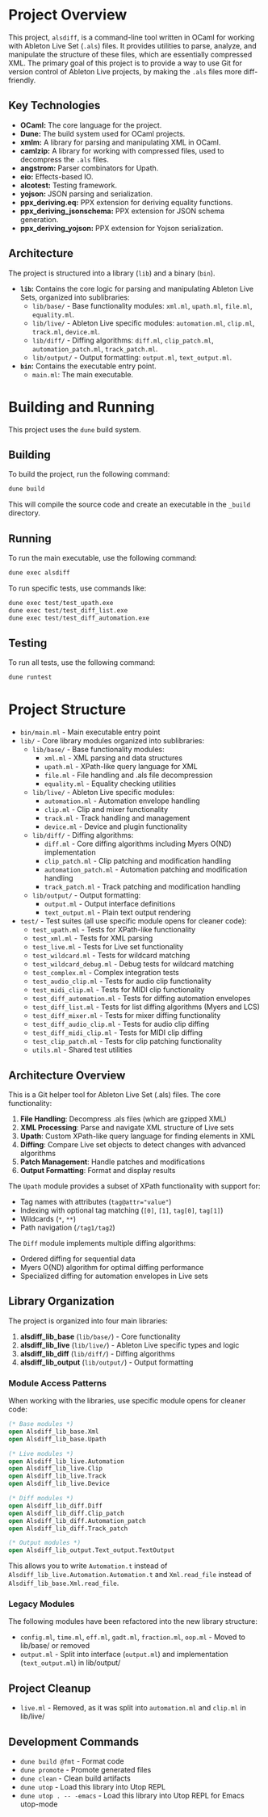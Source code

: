 # Project Overview

This project, `alsdiff`, is a command-line tool written in OCaml for working with Ableton Live Set (`.als`) files. It provides utilities to parse, analyze, and manipulate the structure of these files, which are essentially compressed XML. The primary goal of this project is to provide a way to use Git for version control of Ableton Live projects, by making the `.als` files more diff-friendly.

## Key Technologies

*   **OCaml:** The core language for the project.
*   **Dune:** The build system used for OCaml projects.
*   **xmlm:** A library for parsing and manipulating XML in OCaml.
*   **camlzip:** A library for working with compressed files, used to decompress the `.als` files.
*   **angstrom:** Parser combinators for Upath.
*   **eio:** Effects-based IO.
*   **alcotest:** Testing framework.
*   **yojson:** JSON parsing and serialization.
*   **ppx_deriving.eq:** PPX extension for deriving equality functions.
*   **ppx_deriving_jsonschema:** PPX extension for JSON schema generation.
*   **ppx_deriving_yojson:** PPX extension for Yojson serialization.

## Architecture

The project is structured into a library (`lib`) and a binary (`bin`).

*   **`lib`:** Contains the core logic for parsing and manipulating Ableton Live Sets, organized into sublibraries:
    *   `lib/base/` - Base functionality modules: `xml.ml`, `upath.ml`, `file.ml`, `equality.ml`.
    *   `lib/live/` - Ableton Live specific modules: `automation.ml`, `clip.ml`, `track.ml`, `device.ml`.
    *   `lib/diff/` - Diffing algorithms: `diff.ml`, `clip_patch.ml`, `automation_patch.ml`, `track_patch.ml`.
    *   `lib/output/` - Output formatting: `output.ml`, `text_output.ml`.
*   **`bin`:** Contains the executable entry point.
    *   `main.ml`: The main executable.

# Building and Running

This project uses the `dune` build system.

## Building

To build the project, run the following command:

```bash
dune build
```

This will compile the source code and create an executable in the `_build` directory.

## Running

To run the main executable, use the following command:

```bash
dune exec alsdiff
```

To run specific tests, use commands like:

```bash
dune exec test/test_upath.exe
dune exec test/test_diff_list.exe
dune exec test/test_diff_automation.exe
```

## Testing

To run all tests, use the following command:

```bash
dune runtest
```

# Project Structure

- `bin/main.ml` - Main executable entry point
- `lib/` - Core library modules organized into sublibraries:
  - `lib/base/` - Base functionality modules:
    - `xml.ml` - XML parsing and data structures
    - `upath.ml` - XPath-like query language for XML
    - `file.ml` - File handling and .als file decompression
    - `equality.ml` - Equality checking utilities
  - `lib/live/` - Ableton Live specific modules:
    - `automation.ml` - Automation envelope handling
    - `clip.ml` - Clip and mixer functionality
    - `track.ml` - Track handling and management
    - `device.ml` - Device and plugin functionality
  - `lib/diff/` - Diffing algorithms:
    - `diff.ml` - Core diffing algorithms including Myers O(ND) implementation
    - `clip_patch.ml` - Clip patching and modification handling
    - `automation_patch.ml` - Automation patching and modification handling
    - `track_patch.ml` - Track patching and modification handling
  - `lib/output/` - Output formatting:
    - `output.ml` - Output interface definitions
    - `text_output.ml` - Plain text output rendering
- `test/` - Test suites (all use specific module opens for cleaner code):
  - `test_upath.ml` - Tests for XPath-like functionality
  - `test_xml.ml` - Tests for XML parsing
  - `test_live.ml` - Tests for Live set functionality
  - `test_wildcard.ml` - Tests for wildcard matching
  - `test_wildcard_debug.ml` - Debug tests for wildcard matching
  - `test_complex.ml` - Complex integration tests
  - `test_audio_clip.ml` - Tests for audio clip functionality
  - `test_midi_clip.ml` - Tests for MIDI clip functionality
  - `test_diff_automation.ml` - Tests for diffing automation envelopes
  - `test_diff_list.ml` - Tests for list diffing algorithms (Myers and LCS)
  - `test_diff_mixer.ml` - Tests for mixer diffing functionality
  - `test_diff_audio_clip.ml` - Tests for audio clip diffing
  - `test_diff_midi_clip.ml` - Tests for MIDI clip diffing
  - `test_clip_patch.ml` - Tests for clip patching functionality
  - `utils.ml` - Shared test utilities

## Architecture Overview

This is a Git helper tool for Ableton Live Set (.als) files. The core functionality:

1.  **File Handling**: Decompress .als files (which are gzipped XML)
2.  **XML Processing**: Parse and navigate XML structure of Live sets
3.  **Upath**: Custom XPath-like query language for finding elements in XML
4.  **Diffing**: Compare Live set objects to detect changes with advanced algorithms
5.  **Patch Management**: Handle patches and modifications
6.  **Output Formatting**: Format and display results

The `Upath` module provides a subset of XPath functionality with support for:

*   Tag names with attributes (`tag@attr="value"`)
*   Indexing with optional tag matching (`[0]`, `[1]`, `tag[0]`, `tag[1]`)
*   Wildcards (`*`, `**`)
*   Path navigation (`/tag1/tag2`)

The `Diff` module implements multiple diffing algorithms:

*   Ordered diffing for sequential data
*   Myers O(ND) algorithm for optimal diffing performance
*   Specialized diffing for automation envelopes in Live sets

## Library Organization

The project is organized into four main libraries:

1.  **alsdiff_lib_base** (`lib/base/`) - Core functionality
2.  **alsdiff_lib_live** (`lib/live/`) - Ableton Live specific types and logic
3.  **alsdiff_lib_diff** (`lib/diff/`) - Diffing algorithms
4.  **alsdiff_lib_output** (`lib/output/`) - Output formatting

### Module Access Patterns

When working with the libraries, use specific module opens for cleaner code:

```ocaml
(* Base modules *)
open Alsdiff_lib_base.Xml
open Alsdiff_lib_base.Upath

(* Live modules *)
open Alsdiff_lib_live.Automation
open Alsdiff_lib_live.Clip
open Alsdiff_lib_live.Track
open Alsdiff_lib_live.Device

(* Diff modules *)
open Alsdiff_lib_diff.Diff
open Alsdiff_lib_diff.Clip_patch
open Alsdiff_lib_diff.Automation_patch
open Alsdiff_lib_diff.Track_patch

(* Output modules *)
open Alsdiff_lib_output.Text_output.TextOutput
```

This allows you to write `Automation.t` instead of `Alsdiff_lib_live.Automation.Automation.t` and `Xml.read_file` instead of `Alsdiff_lib_base.Xml.read_file`.

### Legacy Modules

The following modules have been refactored into the new library structure:

*   `config.ml`, `time.ml`, `eff.ml`, `gadt.ml`, `fraction.ml`, `oop.ml` - Moved to lib/base/ or removed
*   `output.ml` - Split into interface (`output.ml`) and implementation (`text_output.ml`) in lib/output/

## Project Cleanup
*   `live.ml` - Removed, as it was split into `automation.ml` and `clip.ml` in lib/live/

## Development Commands

*   `dune build @fmt` - Format code
*   `dune promote` - Promote generated files
*   `dune clean` - Clean build artifacts
*   `dune utop` - Load this library into Utop REPL
*   `dune utop . -- -emacs` - Load this library into Utop REPL for Emacs utop-mode
